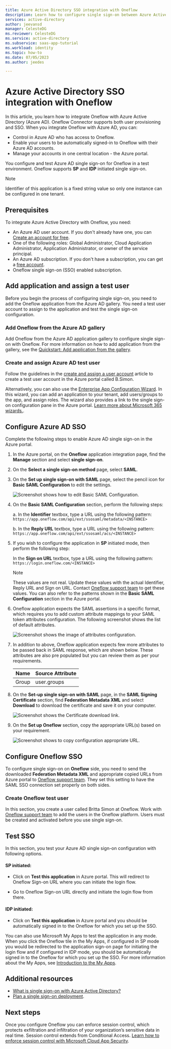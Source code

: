 ```yaml
---
title: Azure Active Directory SSO integration with Oneflow
description: Learn how to configure single sign-on between Azure Active Directory and Oneflow.
services: active-directory
author: jeevansd
manager: CelesteDG
ms.reviewer: CelesteDG
ms.service: active-directory
ms.subservice: saas-app-tutorial
ms.workload: identity
ms.topic: how-to
ms.date: 07/05/2023
ms.author: jeedes

---
```


# Azure Active Directory SSO integration with Oneflow

In this article, you learn how to integrate Oneflow with Azure Active Directory (Azure AD). Oneflow Connector supports both user provisioning and SSO. When you integrate Oneflow with Azure AD, you can:

* Control in Azure AD who has access to Oneflow.
* Enable your users to be automatically signed-in to Oneflow with their Azure AD accounts.
* Manage your accounts in one central location - the Azure portal.

You configure and test Azure AD single sign-on for Oneflow in a test environment. Oneflow supports **SP** and **IDP** initiated single sign-on.

> [!NOTE]
> Identifier of this application is a fixed string value so only one instance can be configured in one tenant.

## Prerequisites

To integrate Azure Active Directory with Oneflow, you need:

* An Azure AD user account. If you don't already have one, you can [Create an account for free](https://azure.microsoft.com/free/?WT.mc_id=A261C142F).
* One of the following roles: Global Administrator, Cloud Application Administrator, Application Administrator, or owner of the service principal.
* An Azure AD subscription. If you don't have a subscription, you can get a [free account](https://azure.microsoft.com/free/).
* Oneflow single sign-on (SSO) enabled subscription.

## Add application and assign a test user

Before you begin the process of configuring single sign-on, you need to add the Oneflow application from the Azure AD gallery. You need a test user account to assign to the application and test the single sign-on configuration.

### Add Oneflow from the Azure AD gallery

Add Oneflow from the Azure AD application gallery to configure single sign-on with Oneflow. For more information on how to add application from the gallery, see the [Quickstart: Add application from the gallery](../manage-apps/add-application-portal.md).

### Create and assign Azure AD test user

Follow the guidelines in the [create and assign a user account](../manage-apps/add-application-portal-assign-users.md) article to create a test user account in the Azure portal called B.Simon.

Alternatively, you can also use the [Enterprise App Configuration Wizard](https://portal.office.com/AdminPortal/home?Q=Docs#/azureadappintegration). In this wizard, you can add an application to your tenant, add users/groups to the app, and assign roles. The wizard also provides a link to the single sign-on configuration pane in the Azure portal. [Learn more about Microsoft 365 wizards.](/microsoft-365/admin/misc/azure-ad-setup-guides). 

## Configure Azure AD SSO

Complete the following steps to enable Azure AD single sign-on in the Azure portal.

1. In the Azure portal, on the **Oneflow** application integration page, find the **Manage** section and select **single sign-on**.
1. On the **Select a single sign-on method** page, select **SAML**.
1. On the **Set up single sign-on with SAML** page, select the pencil icon for **Basic SAML Configuration** to edit the settings.

   ![Screenshot shows how to edit Basic SAML Configuration.](common/edit-urls.png "Basic Configuration")

1. On the **Basic SAML Configuration** section, perform the following steps:

    a. In the **Identifier** textbox, type a URL using the following pattern:
    `https://app.oneflow.com/api/ext/ssosaml/metadata/<INSTANCE>`

    b. In the **Reply URL** textbox, type a URL using the following pattern:
    `https://app.oneflow.com/api/ext/ssosaml/acs/<INSTANCE>`

1. If you wish to configure the application in **SP** initiated mode, then perform the following step:

    In the **Sign on URL** textbox, type a URL using the following pattern:
    `https://login.oneflow.com/<INSTANCE>`

    > [!NOTE]
    > These values are not real. Update these values with the actual Identifier, Reply URL and Sign on URL. Contact [Oneflow support team](mailto:support@oneflow.com) to get these values. You can also refer to the patterns shown in the **Basic SAML Configuration** section in the Azure portal.

1. Oneflow application expects the SAML assertions in a specific format, which requires you to add custom attribute mappings to your SAML token attributes configuration. The following screenshot shows the list of default attributes.

	![Screenshot shows the image of attributes configuration.](common/default-attributes.png "Image")

1. In addition to above, Oneflow application expects few more attributes to be passed back in SAML response, which are shown below. These attributes are also pre populated but you can review them as per your requirements.

	| Name |  Source Attribute|
	| ---------------|  --------- |
	| Group | user.groups |

1. On the **Set-up single sign-on with SAML** page, in the **SAML Signing Certificate** section, find **Federation Metadata XML** and select **Download** to download the certificate and save it on your computer.

    ![Screenshot shows the Certificate download link.](common/metadataxml.png "Certificate")

1. On the **Set up Oneflow** section, copy the appropriate URL(s) based on your requirement.

	![Screenshot shows to copy configuration appropriate URL.](common/copy-configuration-urls.png "Metadata")

## Configure Oneflow SSO

To configure single sign-on on **Oneflow** side, you need to send the downloaded **Federation Metadata XML** and appropriate copied URLs from Azure portal to [Oneflow support team](mailto:support@oneflow.com). They set this setting to have the SAML SSO connection set properly on both sides.

### Create Oneflow test user

In this section, you create a user called Britta Simon at Oneflow. Work with [Oneflow support team](mailto:support@oneflow.com) to add the users in the Oneflow platform. Users must be created and activated before you use single sign-on.

## Test SSO 

In this section, you test your Azure AD single sign-on configuration with following options. 

#### SP initiated:

* Click on **Test this application** in Azure portal. This will redirect to Oneflow Sign-on URL where you can initiate the login flow.  

* Go to Oneflow Sign-on URL directly and initiate the login flow from there.

#### IDP initiated:

* Click on **Test this application** in Azure portal and you should be automatically signed in to the Oneflow for which you set up the SSO. 

You can also use Microsoft My Apps to test the application in any mode. When you click the Oneflow tile in the My Apps, if configured in SP mode you would be redirected to the application sign-on page for initiating the login flow and if configured in IDP mode, you should be automatically signed in to the Oneflow for which you set up the SSO. For more information about the My Apps, see [Introduction to the My Apps](../user-help/my-apps-portal-end-user-access.md).

## Additional resources

* [What is single sign-on with Azure Active Directory?](../manage-apps/what-is-single-sign-on.md)
* [Plan a single sign-on deployment](../manage-apps/plan-sso-deployment.md).

## Next steps

Once you configure Oneflow you can enforce session control, which protects exfiltration and infiltration of your organization’s sensitive data in real time. Session control extends from Conditional Access. [Learn how to enforce session control with Microsoft Cloud App Security](/cloud-app-security/proxy-deployment-aad).